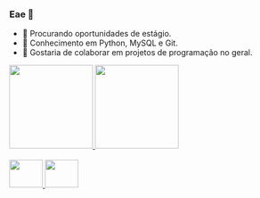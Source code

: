 ### Eae 👋

- 🔭 Procurando oportunidades de estágio.
- 🌱 Conhecimento em Python, MySQL e Git.
- 👯 Gostaria de colaborar em projetos de programação no geral.

<div>
  <a href="https://github.com/Thassio141">
  <img height="150em" src="https://github-readme-stats.vercel.app/api?username=Thassio141&show_icons=true&theme=github_dark&incluede_all_commits=true&count_private=true" />
  <img height="150em" src="https://github-readme-stats.vercel.app/api/top-langs/?username=Thassio141&layout=compact&langs_count=16&theme=github_dark" />
</div>

<div style="display: inline_block"><br>
  <img height="50" width="60" src="https://cdn.jsdelivr.net/gh/devicons/devicon/icons/python/python-original.svg" />
  <img height="50" width="60" src="https://cdn.jsdelivr.net/gh/devicons/devicon/icons/csharp/csharp-original.svg" />

</div>

##
